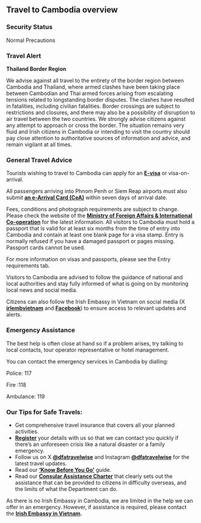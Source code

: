 ## Travel to Cambodia overview

### **Security Status**

Normal Precautions

### **Travel Alert**

**Thailand Border Region**

We advise against all travel to the entirety of the border region between Cambodia and Thailand, where armed clashes have been taking place between Cambodian and Thai armed forces arising from escalating tensions related to longstanding border disputes. The clashes have resulted in fatalities, including civilian fatalities. Border crossings are subject to restrictions and closures, and there may also be a possibility of disruption to air travel between the two countries. We strongly advise citizens against any attempt to approach or cross the border. The situation remains very fluid and Irish citizens in Cambodia or intending to visit the country should pay close attention to authoritative sources of information and advice, and remain vigilant at all times.

### **General Travel Advice**

Tourists wishing to travel to Cambodia can apply for an [**E-visa**](https://www.evisa.gov.kh/) or visa-on-arrival.

All passengers arriving into Phnom Penh or Siem Reap airports must also submit [**an e-Arrival Card (CeA)**](https://arrival.gov.kh/) within seven days of arrival date.

Fees, conditions and photograph requirements are subject to change. Please check the website of the [**Ministry of Foreign Affairs & International Co-operation**](https://www.evisa.gov.kh/) for the latest information. All visitors to Cambodia must hold a passport that is valid for at least six months from the time of entry into Cambodia and contain at least one blank page for a visa stamp. Entry is normally refused if you have a damaged passport or pages missing. Passport cards cannot be used.

For more information on visas and passports, please see the Entry requirements tab.

Visitors to Cambodia are advised to follow the guidance of national and local authorities and stay fully informed of what is going on by monitoring local news and social media.

Citizens can also follow the Irish Embassy in Vietnam on social media (X [**irlembvietnam**](https://twitter.com/irlembvietnam) and [**Facebook**](https://www.facebook.com/irishembassyinvietnam/)) to ensure access to relevant updates and alerts.

### **Emergency Assistance**

The best help is often close at hand so if a problem arises, try talking to local contacts, tour operator representative or hotel management.

You can contact the emergency services in Cambodia by dialling:

Police: 117

Fire :118

Ambulance: 119

### **Our Tips for Safe Travels:**

* Get comprehensive travel insurance that covers all your planned activities.
* [**Register**](https://www.ireland.ie/en/dfa/overseas-travel/citizens-registration/) your details with us so that we can contact you quickly if there’s an unforeseen crisis like a natural disaster or a family emergency.
* Follow us on X [**@dfatravelwise**](https://www.twitter.com/DFATravelWise) and Instagram [**@dfatravelwise**](https://www.instagram.com/dfatravelwise/) for the latest travel updates.
* Read our [**‘Know Before You Go’**](https://www.ireland.ie/en/dfa/overseas-travel/know-before-you-go/) guide.
* Read our [**Consular Assistance Charter**](https://www.ireland.ie/en/dfa/overseas-travel/assistance-abroad/consular-assistance-charter/) that clearly sets out the assistance that can be provided to citizens in difficulty overseas, and the limits of what the Department can do.

As there is no Irish Embassy in Cambodia, we are limited in the help we can offer in an emergency. However, if assistance is required, please contact the [**Irish Embassy in Vietnam**](/en/vietnam/hanoi/)**.**